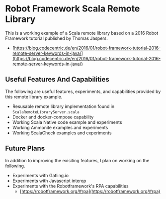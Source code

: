 # Robot Framework Scala Remote Library

This is a working example of a Scala remote library based on a 2016 Robot Framework tutorial published by Thomas Jaspers.

- [https://blog.codecentric.de/en/2016/01/robot-framework-tutorial-2016-remote-server-keywords-in-java/](https://blog.codecentric.de/en/2016/01/robot-framework-tutorial-2016-remote-server-keywords-in-java/)

## Useful Features And Capabilities

The following are useful features, experiments, and capabilities provided by this remote library example.
- Resusable remote library implementation found in `ScalaRemoteLibraryServer.scala`
- Docker and docker-compose capability
- Working Scala Native code example and experiments
- Working Ammonite examples and experiments
- Working ScalaCheck examples and experiments

## Future Plans

In addition to improving the exisiting features, I plan on working on the following.
- Experiments with Gatling.io
- Experiments with Javascript interop
- Experiments with the Robotframework's RPA capabilities
  - [https://robotframework.org/#rpa](https://robotframework.org/#rpa)

